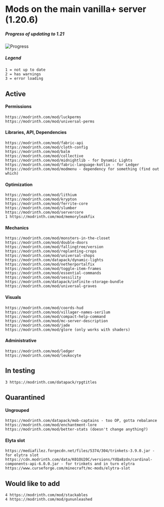 # Mods on the main vanilla+ server (1.20.6)

##### Progress of updating to 1.21
![Progress](https://progress-bar.dev/31/?scale=36&width=500&suffix=/36&color=babaca&text=Progress)

##### Legend
    1 = not up to date
    2 = has warnings
    3 = error loading

## Active

#### Permissions
    https://modrinth.com/mod/luckperms
    https://modrinth.com/mod/universal-perms


#### Libraries, API, Dependencies
    https://modrinth.com/mod/fabric-api
    https://modrinth.com/mod/cloth-config
    https://modrinth.com/mod/balm
    https://modrinth.com/mod/collective
    https://modrinth.com/mod/midnightlib - for Dynamic Lights
    https://modrinth.com/mod/fabric-language-kotlin - for Ledger
    https://modrinth.com/mod/modmenu - dependency for something (find out which)


#### Optimization
    https://modrinth.com/mod/lithium
    https://modrinth.com/mod/krypton
    https://modrinth.com/mod/ferrite-core
    https://modrinth.com/mod/slumber
    https://modrinth.com/mod/servercore
    1 https://modrinth.com/mod/memoryleakfix


#### Mechanics
    https://modrinth.com/mod/monsters-in-the-closet
    https://modrinth.com/mod/double-doors
    https://modrinth.com/mod/fallingtree/version
    https://modrinth.com/mod/replanting-crops
    https://modrinth.com/mod/universal-shops
    https://modrinth.com/datapack/dynamic-lights
    https://modrinth.com/mod/netherportalfix
    https://modrinth.com/mod/toggle-item-frames
    https://modrinth.com/mod/essential-commands
    https://modrinth.com/mod/sessility
    https://modrinth.com/datapack/infinite-storage-bundle
    https://modrinth.com/mod/universal-graves

#### Visuals
    https://modrinth.com/mod/coords-hud
    https://modrinth.com/mod/villager-names-serilum
    https://modrinth.com/mod/compact-help-command
    https://modrinth.com/mod/mc-server-description
    https://modrinth.com/mod/jade
    https://modrinth.com/mod/glore (only works with shaders)

#### Administrative
    https://modrinth.com/mod/ledger
    https://modrinth.com/mod/leukocyte


## In testing
    3 https://modrinth.com/datapack/rpgtitles


## Quarantined

#### Ungrouped
    https://modrinth.com/datapack/mob-captains - too OP, gotta rebalance
    https://modrinth.com/mod/enchantment-lore
    https://modrinth.com/mod/better-stats (doesn't change anything?)

#### Elyta slot
    https://mediafilez.forgecdn.net/files/5374/304/trinkets-3.9.0.jar - for elytra slot
    https://cdn.modrinth.com/data/K01OU20C/versions/YdQa8zdn/cardinal-components-api-6.0.0.jar - for trinkets and in turn elytra
    https://www.curseforge.com/minecraft/mc-mods/elytra-slot


## Would like to add
    4 https://modrinth.com/mod/stackables
    4 https://modrinth.com/mod/gununleashed
